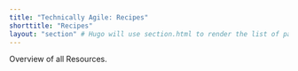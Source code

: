 ```yaml
---
title: "Technically Agile: Recipes"
shorttitle: "Recipes"
layout: "section" # Hugo will use section.html to render the list of pages
---
```


Overview of all Resources.
